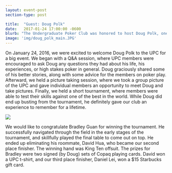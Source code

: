 ```yaml
---
layout: event-post
section-type: post

title:  "Guest: Doug Polk"
date:   2017-01-24 17:00:00 -0600
blurb: "The Undergraduate Poker Club was honored to host Doug Polk, one of the best head’s up Hold ‘Em specialists in the world. We held a Q&A/picture taking session played a short tournament with Doug."
image: 'img/doug_polk_main.JPG'
---
```


On January 24, 2016, we were excited to welcome Doug Polk to the UPC for a big event. We began with a Q&A session, where UPC members were encouraged to ask Doug any questions they had about his life, his experiences, or high stakes poker in general. Doug graciously shared some of his better stories, along with some advice for the members on poker play. Afterward, we held a picture taking session, where we took a group picture of the UPC and gave individual members an opportunity to meet Doug and take pictures. Finally, we held a short tournament, where members were able to test their skills against one of the best in the world. While Doug did end up busting from the tournament, he definitely gave our club an experience to remember for a lifetime.

<div><img src='{{site.baseurl}}/img/doug_polk.JPG'/></div>

We would like to congratulate Bradley Guan for winning the tournament. He successfully navigated through the field in the early stages of the tournament, and skillfully played the final table to come out on top. He ended up eliminating his roommate, David Hua, who became our second place finisher. The winning hand was King Ten offsuit. The prizes for Bradley were two  signed (by Doug) sets of Copaq playing cards. David won a UPC t-shirt, and our third place finisher, Daniel Lei, won a $15 Starbucks gift card.
